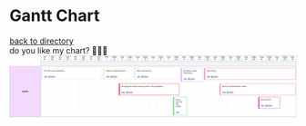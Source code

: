 # Gantt Chart
[back to directory](README.md#directory)  
do you like my chart? 🥺🥺🥺  
![A super cool gantt chart, thank you for noticing!](Diagrams/gantt_chart.svg)